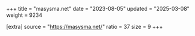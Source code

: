 +++
title = "masysma.net"
date = "2023-08-05"
updated = "2025-03-08"
weight = 9234

[extra]
source = "https://masysma.net/"
ratio = 37
size = 9
+++

